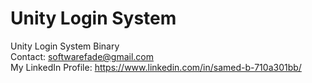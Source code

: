 # Unity Login System
 Unity Login System Binary
 <br>
 Contact: softwarefade@gmail.com
 <br>
 My LinkedIn Profile: https://www.linkedin.com/in/samed-b-710a301bb/
